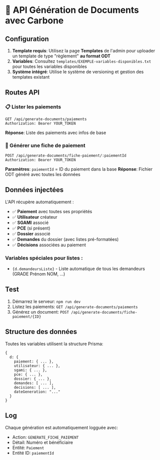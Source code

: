 # 🎯 API Génération de Documents avec Carbone

## Configuration

1. **Template requis**: Utilisez la page **Templates** de l'admin pour uploader un template de type "règlement" **au format ODT**
2. **Variables**: Consultez `templates/EXEMPLE-variables-disponibles.txt` pour toutes les variables disponibles
3. **Système intégré**: Utilise le système de versioning et gestion des templates existant

## Routes API

### 📋 Lister les paiements
```http
GET /api/generate-documents/paiements
Authorization: Bearer YOUR_TOKEN
```

**Réponse**: Liste des paiements avec infos de base

### 📄 Générer une fiche de paiement
```http
POST /api/generate-documents/fiche-paiement/:paiementId
Authorization: Bearer YOUR_TOKEN
```

**Paramètres**: `paiementId` = ID du paiement dans la base
**Réponse**: Fichier ODT généré avec toutes les données

## Données injectées

L'API récupère automatiquement :
- ✅ **Paiement** avec toutes ses propriétés
- ✅ **Utilisateur** créateur
- ✅ **SGAMI** associé  
- ✅ **PCE** (si présent)
- ✅ **Dossier** associé
- ✅ **Demandes** du dossier (avec listes pré-formatées)
- ✅ **Décisions** associées au paiement

### Variables spéciales pour listes :
- `{d.demandeursListe}` - Liste automatique de tous les demandeurs (GRADE Prénom NOM, ...)

## Test

1. Démarrez le serveur: `npm run dev`
2. Listez les paiements: `GET /api/generate-documents/paiements`
3. Générez un document: `POST /api/generate-documents/fiche-paiement/{ID}`

## Structure des données

Toutes les variables utilisent la structure Prisma:
```
{
  d: {
    paiement: { ... },
    utilisateur: { ... },
    sgami: { ... },
    pce: { ... },
    dossier: { ... },
    demandes: [ ... ],
    decisions: [ ... ],
    dateGeneration: "..."
  }
}
```

## Log

Chaque génération est automatiquement logguée avec:
- Action: `GENERATE_FICHE_PAIEMENT`
- Détail: Numéro et bénéficiaire
- Entité: `Paiement`
- Entité ID: `paiementId`